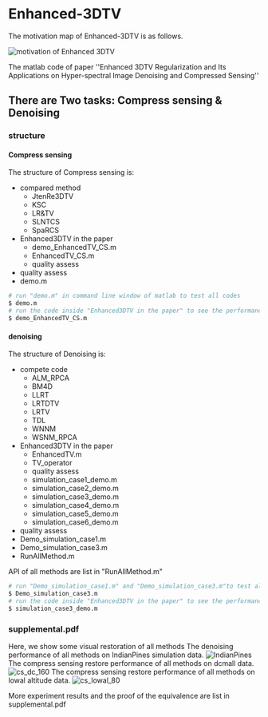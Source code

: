 # Enhanced-3DTV

The motivation map of Enhanced-3DTV is as follows. 

![motivation of Enhanced 3DTV](https://github.com/andrew-pengjj/Enhanced-3DTV/blob/master/Img/3DTVandOurs.png)

The matlab code of paper ''Enhanced 3DTV Regularization and Its Applications on Hyper-spectral Image Denoising and Compressed Sensing''

## There are Two tasks: Compress sensing & Denoising 
### structure 
  #### Compress sensing
  The structure of Compress sensing is:
  * compared method 
    * JtenRe3DTV   
    * KSC
    * LR&TV
    * SLNTCS
    * SpaRCS
  * Enhanced3DTV in the paper
    * demo_EnhancedTV_CS.m
    * EnhancedTV_CS.m
    * quality assess
  * quality assess
  * demo.m

```bash
# run "demo.m" in command line window of matlab to test all codes
$ demo.m
# run the code inside "Enhanced3DTV in the paper" to see the performances of Enhanced 3DTV in compress sensing tasks.
$ demo_EnhancedTV_CS.m
```
  #### denoising
  The structure of Denoising is:
  * compete code
    * ALM_RPCA
    * BM4D
    * LLRT
    * LRTDTV
    * LRTV
    * TDL
    * WNNM
    * WSNM_RPCA
  * Enhanced3DTV in the paper
    * EnhancedTV.m
    * TV_operator
    * quality assess
    * simulation_case1_demo.m
    * simulation_case2_demo.m
    * simulation_case3_demo.m
    * simulation_case4_demo.m
    * simulation_case5_demo.m
    * simulation_case6_demo.m
  * quality assess
  * Demo_simulation_case1.m
  * Demo_simulation_case3.m
  * RunAllMethod.m

API of all methods are list in "RunAllMethod.m"  
```bash
# run "Demo_simulation_case1.m" and "Demo_simulation_case3.m"to test all the code. For example,
$ Demo_simulation_case3.m
# run the code inside "Enhanced3DTV in the paper" to see the performances of Enhanced 3DTV in Denoise tasks. For example,
$ simulation_case3_demo.m
```

### supplemental.pdf
Here, we show some visual restoration of all methods
The denoising performance of all methods on IndianPines simulation data.
![IndianPines](https://github.com/andrew-pengjj/Enhanced-3DTV/blob/master/Img/indian_pines_denosing.png)
The compress sensing restore  performance of all methods on dcmall data.
![cs_dc_160](https://github.com/andrew-pengjj/Enhanced-3DTV/blob/master/Img/cs_dc_160.png)
The compress sensing restore  performance of all methods on lowal altitude data.
![cs_lowal_80](https://github.com/andrew-pengjj/Enhanced-3DTV/blob/master/Img/cs_lowal_80.png)

More experiment results and the proof of the equivalence are list in supplemental.pdf

